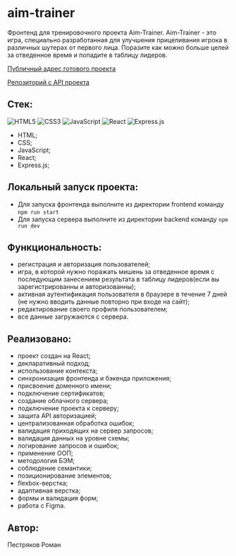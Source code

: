 # aim-trainer
Фронтенд для тренировочного проекта Aim-Trainer.
Aim-Trainer - это игра, специально разработанная для улучшения прицеливания игрока в различных шутерах от первого лица. Поразите как можно больше целей за отведенное время и попадите в таблицу лидеров. 

[Публичный адрес готового проекта](https://aim-trained.ru)

[Репозиторий с API проекта](https://github.com/RomanPestryakov98/api.aim-trainer)

## Стек:
![HTML5](https://img.shields.io/badge/html5-%23E34F26.svg?style=for-the-badge&logo=html5&logoColor=white)
![CSS3](https://img.shields.io/badge/css3-%231572B6.svg?style=for-the-badge&logo=css3&logoColor=white)
![JavaScript](https://img.shields.io/badge/javascript-%23323330.svg?style=for-the-badge&logo=javascript&logoColor=%23F7DF1E)
![React](https://img.shields.io/badge/react-%2320232a.svg?style=for-the-badge&logo=react&logoColor=%2361DAFB)
![Express.js](https://img.shields.io/badge/express.js-%23404d59.svg?style=for-the-badge&logo=express&logoColor=%2361DAFB)
- HTML;
- CSS;
- JavaScript;
- React;
- Express.js;

## Локальный запуск проекта:
- Для запуска фронтенда выполните из директории frontend команду `npm run start`
- Для запуска сервера выполните из директории backend команду `npm run dev`

## Функциональность:
- регистрация и авторизация пользователей;
- игра, в которой нужно поражать мишень за отведенное время с последующим занесением результата в таблицу лидеров(если вы зарегистрированны и авторизованны);
- активная аутентификация пользователя в браузере в течение 7 дней (не нужно вводить данные повторно при входе на сайт);
- редактирование своего профиля пользователем;
- все данные загружаются с сервера. 
## Реализовано:
- проект создан на React;
- декларативный подход;
- использование контекста;
- синхронизация фронтенда и бэкенда приложения;
- присвоение доменного имени;
- подключение сертификатов;
- создание облачного сервера;
- подключение проекта к серверу;
- защита API авторизацией;
- централизованная обработка ошибок;
- валидация приходящих на сервер запросов;
- валидация данных на уровне схемы;
- логирование запросов и ошибок;
- применение ООП;
- методология БЭМ;
- соблюдение семантики;
- позиционирование элементов;
- flexbox-верстка;
- адаптивная верстка;
- формы и валидация форм;
- работа с Figma.
## Автор:
Пестряков Роман

